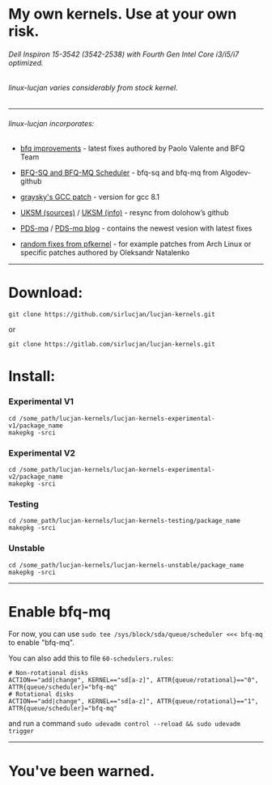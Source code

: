 # My own kernels. Use at your own risk.
###### Dell Inspiron 15-3542 (3542-2538) with Fourth Gen Intel Core i3/i5/i7 optimized.
###### linux-lucjan varies considerably from stock kernel. 
***
###### linux-lucjan incorporates:

* [bfq improvements](https://groups.google.com/forum/#!forum/bfq-iosched) - latest fixes authored by Paolo Valente and BFQ Team
 
* [BFQ-SQ and BFQ-MQ Scheduler](https://github.com/Algodev-github/bfq-mq) - bfq-sq and bfq-mq from Algodev-github 

* [graysky's GCC patch](https://github.com/graysky2/kernel_gcc_patch) - version for gcc 8.1

* [UKSM (sources)](https://github.com/dolohow/uksm) / [UKSM (info)](https://www.usenix.org/sites/default/files/conference/protected-files/fast18_slides_xia.pdf) - resync from dolohow’s github

* [PDS-mq](https://github.com/cchalpha/PDS-mq) / [PDS-mq blog](http://cchalpha.blogspot.com) - contains the newest vesion with latest fixes

* [random fixes from pfkernel](https://github.com/pfactum/pf-kernel) - for example patches from Arch Linux or specific patches authored by Oleksandr Natalenko

***
# Download:

```
git clone https://github.com/sirlucjan/lucjan-kernels.git

```

or

```
git clone https://gitlab.com/sirlucjan/lucjan-kernels.git

```

# Install:


### Experimental V1

```
cd /some_path/lucjan-kernels/lucjan-kernels-experimental-v1/package_name
makepkg -srci

```

### Experimental V2

```
cd /some_path/lucjan-kernels/lucjan-kernels-experimental-v2/package_name
makepkg -srci

```

### Testing

```
cd /some_path/lucjan-kernels/lucjan-kernels-testing/package_name
makepkg -srci

```

### Unstable

```
cd /some_path/lucjan-kernels/lucjan-kernels-unstable/package_name
makepkg -srci

```
***
# Enable bfq-mq

For now, you can use `sudo tee /sys/block/sda/queue/scheduler <<< bfq-mq` to enable "bfq-mq".

You can also add this to file `60-schedulers.rules`:

```
# Non-rotational disks
ACTION=="add|change", KERNEL=="sd[a-z]", ATTR{queue/rotational}=="0", ATTR{queue/scheduler}="bfq-mq"
# Rotational disks
ACTION=="add|change", KERNEL=="sd[a-z]", ATTR{queue/rotational}=="1", ATTR{queue/scheduler}="bfq-mq"
```
and run a command `sudo udevadm control --reload && sudo udevadm trigger`


***
# You've been warned.

